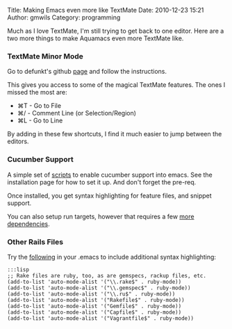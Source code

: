 Title: Making Emacs even more like TextMate
Date: 2010-12-23 15:21
Author: gmwils
Category: programming

Much as I love TextMate, I'm still trying to get back to one editor.
Here are a two more things to make Aquamacs even more TextMate like.

### TextMate Minor Mode

Go to defunkt's github [page][] and follow the instructions.

This gives you access to some of the magical TextMate features. The ones
I missed the most are:

-   ⌘T - Go to File
-   ⌘/ - Comment Line (or Selection/Region)
-   ⌘L - Go to Line

By adding in these few shortcuts, I find it much easier to jump between
the editors.

### Cucumber Support

A simple set of [scripts][] to enable cucumber support into emacs. See
the installation page for how to set it up. And don't forget the
pre-req.

Once installed, you get syntax highlighting for feature files, and
snippet support.

You can also setup run targets, however that requires a few [more
dependencies][].

### Other Rails Files

Try the [following][] in your .emacs to include additional syntax
highlighting:

    :::lisp
    ;; Rake files are ruby, too, as are gemspecs, rackup files, etc.
    (add-to-list 'auto-mode-alist '("\\.rake$" . ruby-mode))
    (add-to-list 'auto-mode-alist '("\\.gemspec$" . ruby-mode))
    (add-to-list 'auto-mode-alist '("\\.ru$" . ruby-mode))
    (add-to-list 'auto-mode-alist '("Rakefile$" . ruby-mode))
    (add-to-list 'auto-mode-alist '("Gemfile$" . ruby-mode))
    (add-to-list 'auto-mode-alist '("Capfile$" . ruby-mode))
    (add-to-list 'auto-mode-alist '("Vagrantfile$" . ruby-mode))

  [page]: https://github.com/defunkt/textmate.el
  [scripts]: https://github.com/michaelklishin/cucumber.el
  [more dependencies]: https://github.com/michaelklishin/cucumber.el/issues#issue/3
  [following]: https://github.com/technomancy/emacs-starter-kit/raw/master/starter-kit-ruby.el
